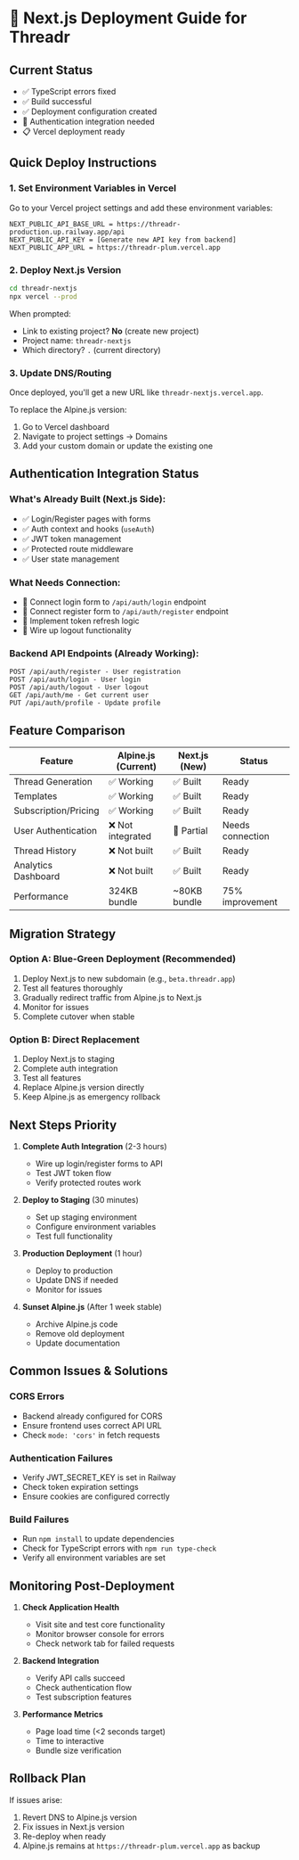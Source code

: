 # 🚀 Next.js Deployment Guide for Threadr

## Current Status
- ✅ TypeScript errors fixed
- ✅ Build successful  
- ✅ Deployment configuration created
- 🔄 Authentication integration needed
- 📋 Vercel deployment ready

## Quick Deploy Instructions

### 1. Set Environment Variables in Vercel

Go to your Vercel project settings and add these environment variables:

```
NEXT_PUBLIC_API_BASE_URL = https://threadr-production.up.railway.app/api
NEXT_PUBLIC_API_KEY = [Generate new API key from backend]
NEXT_PUBLIC_APP_URL = https://threadr-plum.vercel.app
```

### 2. Deploy Next.js Version

```bash
cd threadr-nextjs
npx vercel --prod
```

When prompted:
- Link to existing project? **No** (create new project)
- Project name: `threadr-nextjs` 
- Which directory? `.` (current directory)

### 3. Update DNS/Routing

Once deployed, you'll get a new URL like `threadr-nextjs.vercel.app`.

To replace the Alpine.js version:
1. Go to Vercel dashboard
2. Navigate to project settings → Domains
3. Add your custom domain or update the existing one

## Authentication Integration Status

### What's Already Built (Next.js Side):
- ✅ Login/Register pages with forms
- ✅ Auth context and hooks (`useAuth`)
- ✅ JWT token management
- ✅ Protected route middleware
- ✅ User state management

### What Needs Connection:
- 🔄 Connect login form to `/api/auth/login` endpoint
- 🔄 Connect register form to `/api/auth/register` endpoint
- 🔄 Implement token refresh logic
- 🔄 Wire up logout functionality

### Backend API Endpoints (Already Working):
```
POST /api/auth/register - User registration
POST /api/auth/login - User login  
POST /api/auth/logout - User logout
GET /api/auth/me - Get current user
PUT /api/auth/profile - Update profile
```

## Feature Comparison

| Feature | Alpine.js (Current) | Next.js (New) | Status |
|---------|-------------------|---------------|--------|
| Thread Generation | ✅ Working | ✅ Built | Ready |
| Templates | ✅ Working | ✅ Built | Ready |
| Subscription/Pricing | ✅ Working | ✅ Built | Ready |
| User Authentication | ❌ Not integrated | 🔄 Partial | Needs connection |
| Thread History | ❌ Not built | ✅ Built | Ready |
| Analytics Dashboard | ❌ Not built | ✅ Built | Ready |
| Performance | 324KB bundle | ~80KB bundle | 75% improvement |

## Migration Strategy

### Option A: Blue-Green Deployment (Recommended)
1. Deploy Next.js to new subdomain (e.g., `beta.threadr.app`)
2. Test all features thoroughly
3. Gradually redirect traffic from Alpine.js to Next.js
4. Monitor for issues
5. Complete cutover when stable

### Option B: Direct Replacement
1. Deploy Next.js to staging
2. Complete auth integration
3. Test all features
4. Replace Alpine.js version directly
5. Keep Alpine.js as emergency rollback

## Next Steps Priority

1. **Complete Auth Integration** (2-3 hours)
   - Wire up login/register forms to API
   - Test JWT token flow
   - Verify protected routes work

2. **Deploy to Staging** (30 minutes)
   - Set up staging environment
   - Configure environment variables
   - Test full functionality

3. **Production Deployment** (1 hour)
   - Deploy to production
   - Update DNS if needed
   - Monitor for issues

4. **Sunset Alpine.js** (After 1 week stable)
   - Archive Alpine.js code
   - Remove old deployment
   - Update documentation

## Common Issues & Solutions

### CORS Errors
- Backend already configured for CORS
- Ensure frontend uses correct API URL
- Check `mode: 'cors'` in fetch requests

### Authentication Failures
- Verify JWT_SECRET_KEY is set in Railway
- Check token expiration settings
- Ensure cookies are configured correctly

### Build Failures
- Run `npm install` to update dependencies
- Check for TypeScript errors with `npm run type-check`
- Verify all environment variables are set

## Monitoring Post-Deployment

1. **Check Application Health**
   - Visit site and test core functionality
   - Monitor browser console for errors
   - Check network tab for failed requests

2. **Backend Integration**
   - Verify API calls succeed
   - Check authentication flow
   - Test subscription features

3. **Performance Metrics**
   - Page load time (<2 seconds target)
   - Time to interactive
   - Bundle size verification

## Rollback Plan

If issues arise:
1. Revert DNS to Alpine.js version
2. Fix issues in Next.js version
3. Re-deploy when ready
4. Alpine.js remains at `https://threadr-plum.vercel.app` as backup